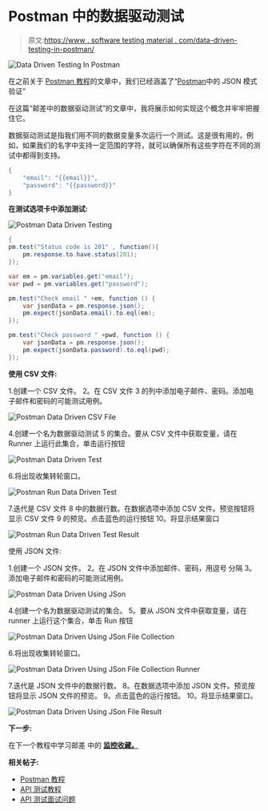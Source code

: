 # Postman 中的数据驱动测试

> 原文:[https://www . software testing material . com/data-driven-testing-in-postman/](https://www.softwaretestingmaterial.com/data-driven-testing-in-postman/)

![Data Driven Testing In Postman](img/2e120bfdc7108c9c83b223116af67808.png)

在之前关于 [Postman 教程](https://www.softwaretestingmaterial.com/postman-tutorial/)的文章中，我们已经涵盖了“[Postman](https://www.softwaretestingmaterial.com/json-schema-validation-in-postman/)中的 JSON 模式验证”

在这篇“邮差中的数据驱动测试”的文章中，我将展示如何实现这个概念并牢牢把握住它。

数据驱动测试是指我们用不同的数据变量多次运行一个测试。这是很有用的，例如，如果我们的名字中支持一定范围的字符，就可以确保所有这些字符在不同的测试中都得到支持。

```java
{
    "email": "{{email}}",
    "password": "{{password}}"
}
```

**在测试选项卡中添加测试:**

![Postman Data Driven Testing](img/e171ccc1d9c129875c9fd96514c4472d.png)

```java
{
pm.test("Status code is 201" , function(){
    pm.response.to.have.status(201);
});

var em = pm.variables.get("email");
var pwd = pm.variables.get("password");

pm.test("Check email " +em, function () {
    var jsonData = pm.response.json();
    pm.expect(jsonData.email).to.eql(em);
});

pm.test("Check password " +pwd, function () {
    var jsonData = pm.response.json();
    pm.expect(jsonData.password).to.eql(pwd);
});
```

**使用 CSV 文件:**

1.创建一个 CSV 文件。
2。在 CSV 文件
3 的列中添加电子邮件、密码。添加电子邮件和密码的可能测试用例。

![Postman Data Driven CSV File](img/501d4950e12051a13b8b949a9e38f053.png)

4.创建一个名为数据驱动测试
5 的集合。要从 CSV 文件中获取变量，请在 Runner 上运行此集合，单击运行按钮

![Postman Data Driven Test](img/c169253fbc08640b0873a0d8014e8f86.png)

6.将出现收集转轮窗口。

![Postman Run Data Driven Test](img/c98c577b0402fd9481fe4a3d014a60b2.png)

7.迭代是 CSV 文件
8 中的数据行数。在数据选项中添加 CSV 文件。预览按钮将显示 CSV 文件
9 的预览。点击蓝色的运行按钮
10。将显示结果窗口

![Postman Run Data Driven Test Result](img/a434f2b7aa20959a9995b369d1dbcf86.png)

使用 JSON 文件:

1.创建一个 JSON 文件。
2。在 JSON 文件中添加邮件、密码，用逗号
分隔 3。添加电子邮件和密码的可能测试用例。

![Postman Data Driven Using JSon](img/bd2e2202cddf7f48888adf685aa2f683.png)

4.创建一个名为数据驱动测试的集合。
5。要从 JSON 文件中获取变量，请在 runner 上运行这个集合，单击 Run 按钮

![Postman Data Driven Using JSon File Collection](img/c169253fbc08640b0873a0d8014e8f86.png)

6.将出现收集转轮窗口。

![Postman Data Driven Using JSon File Collection Runner](img/9a6d1eab139bfa4f46d98e4357240b5f.png)

7.迭代是 JSON 文件中的数据行数。
8。在数据选项中添加 JSON 文件。预览按钮将显示 JSON 文件的预览。
9。点击蓝色的运行按钮。
10。将显示结果窗口。

![Postman Data Driven Using JSon File Result](img/cd93cc245887bd3aac36b9d33a9bc63c.png)

**下一步:**

在下一个教程中学习邮差 中的 [**监控收藏。**](https://www.softwaretestingmaterial.com/monitor-collections-in-postman/)

**相关帖子:**

*   [Postman 教程](https://www.softwaretestingmaterial.com/postman-tutorial/)
*   [API 测试教程](https://www.softwaretestingmaterial.com/api-testing/)
*   [API 测试面试问题](https://www.softwaretestingmaterial.com/api-testing-interview-questions/)